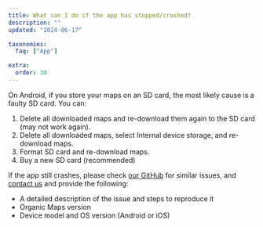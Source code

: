 ```yaml
---
title: What can I do if the app has stopped/crashed?
description: ""
updated: "2024-06-17"

taxonomies:
  faq: ["App"]

extra:
  order: 30
---
```


On Android, if you store your maps on an SD card, the most likely cause is a faulty SD card. You can:
1. Delete all downloaded maps and re-download them again to the SD card (may not work again).
2. Delete all downloaded maps, select Internal device storage, and re-download maps.
3. Format SD card and re-download maps.
4. Buy a new SD card (recommended)

If the app still crashes, please check [our GitHub](https://github.com/organicmaps/organicmaps/issues/) for similar issues, and [contact us](mailto:support@organicmaps.app) and provide the following:

* A detailed description of the issue and steps to reproduce it
* Organic Maps version
* Device model and OS version (Android or iOS) 
